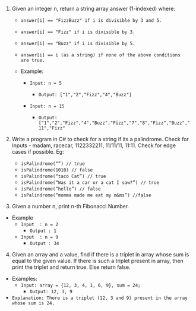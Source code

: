 1. Given an integer n, return a string array answer (1-indexed) where:
    - `answer[i] == "FizzBuzz" if i is divisible by 3 and 5.`
    - `answer[i] == "Fizz" if i is divisible by 3.`
    - `answer[i] == "Buzz" if i is divisible by 5.`
    - `answer[i] == i (as a string) if none of the above conditions are true.`

    - Example: 
        - `Input: n = 5`
            - `Output: ["1","2","Fizz","4","Buzz"]`

        - `Input: n = 15`
            - `Output: ["1","2","Fizz","4","Buzz","Fizz","7","8","Fizz","Buzz","11","Fizz"`
    
2. Write a program in C# to check for a string if its a palindrome. Check for Inputs - madam, racecar, 1122332211, 11/11/11,  11:11. Check for edge cases if possible. Eg:
    - `isPalindrome(“”) // true`
    - `isPalindrome(1010) // false`
    - `isPalindrome(“taco Cat”) // true`
    - `isPalindrome(“Was it a car or a cat I saw?”) // true`
    - `isPalindrome(“hello”) // false`
    - `isPalindrome(“momma made me eat my m&ms”) //false`

3. Given a number n, print n-th Fibonacci Number. 
- Example
    - `Input  : n = 2`  
        - `Output : 1`
    - `Input  : n = 9`
        - `Output : 34`

4. Given an array and a value, find if there is a triplet in array whose sum is equal to the given value. If there is such a triplet present in array, then print the triplet and return true. Else return false.
- Examples: 
    - `Input: array = {12, 3, 4, 1, 6, 9}, sum = 24;` 
        - `Output: 12, 3, 9`
- `Explanation: There is a triplet (12, 3 and 9) present in the array whose sum is 24.`
